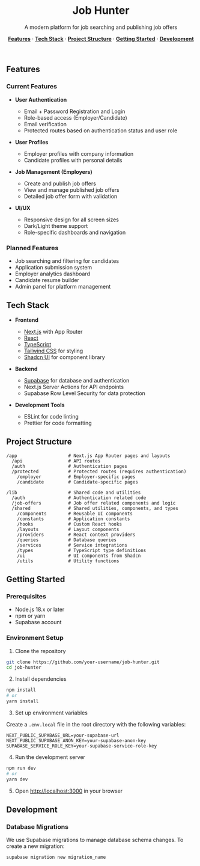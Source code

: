 <h1 align="center">Job Hunter</h1>

<p align="center">
 A modern platform for job searching and publishing job offers
</p>

<p align="center">
  <a href="#features"><strong>Features</strong></a> ·
  <a href="#tech-stack"><strong>Tech Stack</strong></a> ·
  <a href="#project-structure"><strong>Project Structure</strong></a> ·
  <a href="#getting-started"><strong>Getting Started</strong></a> ·
  <a href="#development"><strong>Development</strong></a>
</p>
<br/>

## Features

### Current Features

- **User Authentication**

    - Email + Password Registration and Login
    - Role-based access (Employer/Candidate)
    - Email verification
    - Protected routes based on authentication status and user role

- **User Profiles**

    - Employer profiles with company information
    - Candidate profiles with personal details

- **Job Management (Employers)**

    - Create and publish job offers
    - View and manage published job offers
    - Detailed job offer form with validation

- **UI/UX**
    - Responsive design for all screen sizes
    - Dark/Light theme support
    - Role-specific dashboards and navigation

### Planned Features

- Job searching and filtering for candidates
- Application submission system
- Employer analytics dashboard
- Candidate resume builder
- Admin panel for platform management

## Tech Stack

- **Frontend**

    - [Next.js](https://nextjs.org) with App Router
    - [React](https://reactjs.org)
    - [TypeScript](https://www.typescriptlang.org)
    - [Tailwind CSS](https://tailwindcss.com) for styling
    - [Shadcn UI](https://ui.shadcn.com) for component library

- **Backend**

    - [Supabase](https://supabase.com) for database and authentication
    - Next.js Server Actions for API endpoints
    - Supabase Row Level Security for data protection

- **Development Tools**
    - ESLint for code linting
    - Prettier for code formatting

## Project Structure

```
/app                   # Next.js App Router pages and layouts
  /api                 # API routes
  /auth                # Authentication pages
  /protected           # Protected routes (requires authentication)
    /employer          # Employer-specific pages
    /candidate         # Candidate-specific pages

/lib                   # Shared code and utilities
  /auth                # Authentication related code
  /job-offers          # Job offer related components and logic
  /shared              # Shared utilities, components, and types
    /components        # Reusable UI components
    /constants         # Application constants
    /hooks             # Custom React hooks
    /layouts           # Layout components
    /providers         # React context providers
    /queries           # Database queries
    /services          # Service integrations
    /types             # TypeScript type definitions
    /ui                # UI components from Shadcn
    /utils             # Utility functions
```

## Getting Started

### Prerequisites

- Node.js 18.x or later
- npm or yarn
- Supabase account

### Environment Setup

1. Clone the repository

```bash
git clone https://github.com/your-username/job-hunter.git
cd job-hunter
```

2. Install dependencies

```bash
npm install
# or
yarn install
```

3. Set up environment variables

Create a `.env.local` file in the root directory with the following variables:

```
NEXT_PUBLIC_SUPABASE_URL=your-supabase-url
NEXT_PUBLIC_SUPABASE_ANON_KEY=your-supabase-anon-key
SUPABASE_SERVICE_ROLE_KEY=your-supabase-service-role-key
```

4. Run the development server

```bash
npm run dev
# or
yarn dev
```

5. Open [http://localhost:3000](http://localhost:3000) in your browser

## Development

### Database Migrations

We use Supabase migrations to manage database schema changes. To create a new migration:

```bash
supabase migration new migration_name
```
